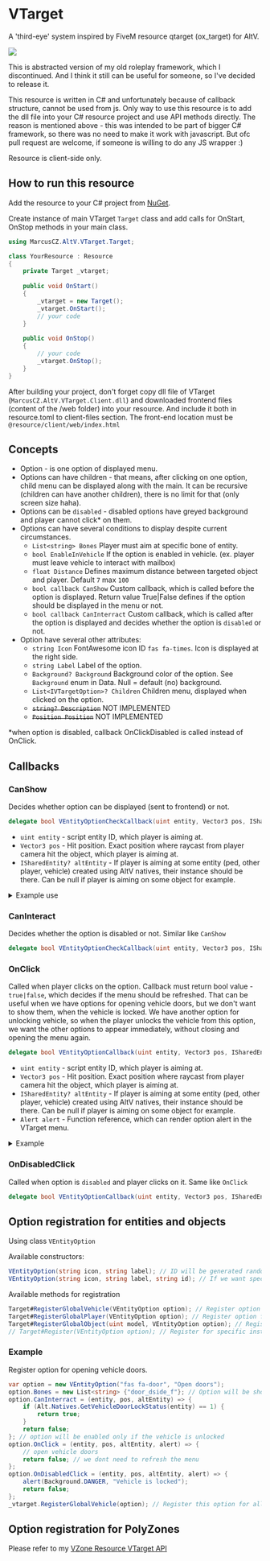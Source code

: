 ﻿# VTarget

A 'third-eye' system inspired by FiveM resource qtarget (ox_target) for AltV.

![](https://i.imgur.com/ypQNokP.png)

This is abstracted version of my old roleplay framework, which I discontinued. And I think it still can be useful for someone, so I've decided to release it.

This resource is written in C# and unfortunately because of callback structure, cannot be used from js. Only way to use this resource is to add the dll file into your C# resource project and use API methods directly. The reason is mentioned above - this was intended to be part of bigger C# framework, so there was no need to make it work with javascript. But ofc pull request are welcome, if someone is willing to do any JS wrapper :)

Resource is client-side only.

## How to run this resource

Add the resource to your C# project from [NuGet](https://www.nuget.org/packages/MarcusCZ.AltV.VTarget.Client/1.1.0).

Create instance of main VTarget `Target` class and add calls for OnStart, OnStop methods in your main class.

```C#
using MarcusCZ.AltV.VTarget.Target;

class YourResource : Resource
{
    private Target _vtarget;
    
    public void OnStart()
    {
        _vtarget = new Target();
        _vtarget.OnStart();
        // your code
    }
    
    public void OnStop()
    {
        // your code
        _vtarget.OnStop();
    }
}
```

After building your project, don't forget copy dll file of VTarget (`MarcusCZ.AltV.VTarget.Client.dll`) and downloaded frontend files (content of the /web folder) into your resource. And include it both in resource.toml to client-files section. The front-end location must be ``@resource/client/web/index.html``

## Concepts

- Option - is one option of displayed menu.
- Options can have children - that means, after clicking on one option, child menu can be displayed along with the main. It can be recursive (children can have another children), there is no limit for that (only screen size haha).
- Options can be `disabled` - disabled options have greyed background and player cannot click* on them.
- Options can have several conditions to display despite current circumstances.
  - `List<string> Bones` Player must aim at specific bone of entity.
  - `bool EnableInVehicle` If the option is enabled in vehicle. (ex. player must leave vehicle to interact with mailbox)
  - `float Distance` Defines maximum distance between targeted object and player. Default `7` max `100`
  - `bool callback CanShow` Custom callback, which is called before the option is displayed. Return value True|False defines if the option should be displayed in the menu or not.
  - `bool callback CanInterract` Custom callback, which is called after the option is displayed and decides whether the option is `disabled` or not.
- Option have several other attributes:
  - `string Icon` FontAwesome icon ID `fas fa-times`. Icon is displayed at the right side.
  - `string Label` Label of the option.
  - `Background? Background` Background color of the option. See `Background` enum in Data. Null = default (no) background.
  - `List<IVTargetOption>? Children` Children menu, displayed when clicked on the option.
  - ~~`string? Description`~~ NOT IMPLEMENTED
  - ~~`Position Position`~~ NOT IMPLEMENTED

*when option is disabled, callback OnClickDisabled is called instead of OnClick.
## Callbacks

### CanShow

Decides whether option can be displayed (sent to frontend) or not.

```c#
delegate bool VEntityOptionCheckCallback(uint entity, Vector3 pos, ISharedEntity? altEntity)
```

- `uint entity` - script entity ID, which player is aiming at.
- `Vector3 pos` - Hit position. Exact position where raycast from player camera hit the object, which player is aiming at.
- `ISharedEntity? altEntity` - If player is aiming at some entity (ped, other player, vehicle) created using AltV natives, their instance should be there. Can be null if player is aiming on some object for example.

<details>
  <summary>Example use</summary>

Display option only if the vehicle is unlocked.

  ```csharp
  // option will be displayed only when the vehicle is unlocked
  someDoorOption.CanShow = (entity, pos, altEntity) => {
    if (Alt.Natives.GetVehicleDoorLockStatus(entity) == 1) {
        return true;
    }
    return false;
  };    
  ```
</details>

### CanInteract
Decides whether the option is disabled or not. Similar like `CanShow`

````csharp
delegate bool VEntityOptionCheckCallback(uint entity, Vector3 pos, ISharedEntity? altEntity)
````

### OnClick
Called when player clicks on the option. Callback must return bool value - ``true|false``, which decides if the menu should be refreshed. That can be useful when we have options for opening vehicle doors, but we don't want to show them, when the vehicle is locked. We have another option for unlocking vehicle, so when the player unlocks the vehicle from this option, we want the other options to appear immediately, without closing and opening the menu again.

```csharp
delegate bool VEntityOptionCallback(uint entity, Vector3 pos, ISharedEntity? altEntity, Alert alert);
```
- `uint entity` - script entity ID, which player is aiming at.
- `Vector3 pos` - Hit position. Exact position where raycast from player camera hit the object, which player is aiming at.
- `ISharedEntity? altEntity` - If player is aiming at some entity (ped, other player, vehicle) created using AltV natives, their instance should be there. Can be null if player is aiming on some object for example.
- `Alert alert` - Function reference, which can render option alert in the VTarget menu.

<details>
  <summary>Example</summary>

If the vehicle is locked, unlock it, render alert and refresh the menu, so new options which were hidden until now, can show without reopening the menu.

  ```csharp
  // Option for unlocking vehicle
  option.OnClick = (entity, pos, altEntity, alert) => {
    if (Alt.Natives.GetVehicleDoorLockStatus(entity) != 1) { // If vehicle is locked
        Alt.Natives.SetVehicleDoorsLocked(entity, 1); // Unlock vehicle
        alert(Background.SUCCESS, "Vehicle was unlocked"); // Render alert with green background
        return true; // We want to refresh the menu
    }
    
    return false; // Vehicle is not locked, do nothing.
  };    
  ```
</details>

### OnDisabledClick
Called when option is ``disabled`` and player clicks on it. Same like `OnClick`

```csharp
delegate bool VEntityOptionCallback(uint entity, Vector3 pos, ISharedEntity? altEntity, Alert alert);
```

## Option registration for entities and objects

Using class `VEntityOption`

Available constructors:
```csharp
VEntityOption(string icon, string label); // ID will be generated random.
VEntityOption(string icon, string label, string id); // If we want specify ID.
```

Available methods for registration
```csharp
Target#RegisterGlobalVehicle(VEntityOption option); // Register option for all vehicles
Target#RegisterGlobalPlayer(VEntityOption option); // Register option for all players
Target#RegisterGlobalObject(uint model, VEntityOption option); // Register option for all objects with specified model.
// Target#Register(VEntityOption option); // Register for specific instance of AltV entity NOT IMPLEMENTED
```

### Example

Register option for opening vehicle doors.
```csharp
var option = new VEntityOption("fas fa-door", "Open doors");
option.Bones = new List<string> {"door_dside_f"}; // Option will be shown only if player aims at vehicle door.
option.CanInterract = (entity, pos, altEntity) => {
    if (Alt.Natives.GetVehicleDoorLockStatus(entity) == 1) {
        return true;
    }
    return false;
}; // option will be enabled only if the vehicle is unlocked
option.OnClick = (entity, pos, altEntity, alert) => {
    // open vehicle doors
    return false; // we dont need to refresh the menu
};
option.OnDisabledClick = (entity, pos, altEntity, alert) => {
    alert(Background.DANGER, "Vehicle is locked"); 
    return false;
};
_vtarget.RegisterGlobalVehicle(option); // Register this option for all vehicles
```

## Option registration for PolyZones

Please refer to my [VZone Resource VTarget API](https://github.com/marekvac/AltV-VZones/tree/master/MarcusCZ.AltV.VZones.Client.VTargetAPI)